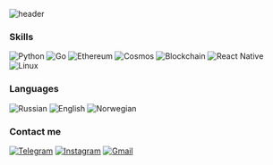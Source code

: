 ![header](https://capsule-render.vercel.app/api?type=waving&color=gradient&height=200&text=Welcome!&fontSize=70&customColorList=14)


### Skills
![Python](https://img.shields.io/badge/Python-41454A?style=for-the-badge&logo=Python&logoColor=white)
![Go](https://img.shields.io/badge/Go-41454A?style=for-the-badge&logo=Go&logoColor=white)
![Ethereum](https://img.shields.io/badge/Ethereum-41454A?style=for-the-badge&logo=Ethereum&logoColor=white)
![Cosmos](https://img.shields.io/badge/Cosmos-41454A?style=for-the-badge&logo=ATOM&logoColor=white)
![Blockchain](https://img.shields.io/badge/Blockchain-41454A?style=for-the-badge&logo=Chainlink&logoColor=white)
![React Native](https://img.shields.io/badge/React_Native-41454A?style=for-the-badge&logo=React&logoColor=white)
![Linux](https://img.shields.io/badge/Linux-41454A?style=for-the-badge&logo=Linux&logoColor=white)

### Languages
![Russian](https://img.shields.io/badge/Russian-Native-blue)
![English](https://img.shields.io/badge/English-Intermediate-blue)
![Norwegian](https://img.shields.io/badge/Norwegian-Base-blue)

### Contact me
[![Telegram](https://img.shields.io/badge/Telegram-2F8CBB?style=for-the-badge&logo=Telegram&logoColor=white)](https://t.me/zovenor)
[![Instagram](https://img.shields.io/badge/Instagram-E4405F?style=for-the-badge&logo=Instagram&logoColor=white)](https://www.instagram.com/zovenorrr/)
[![Gmail](https://img.shields.io/badge/Gmail-F08705?style=for-the-badge&logo=Gmail&logoColor=white)](mailto:zovenor@gmail.com)
